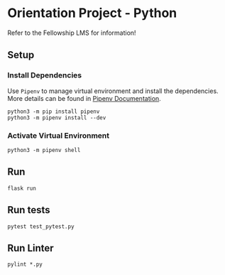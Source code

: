 # Orientation Project - Python

Refer to the Fellowship LMS for information!

## Setup
### Install Dependencies
Use `Pipenv` to manage virtual environment and install the dependencies. More details can be found in [Pipenv Documentation](https://pipenv.pypa.io/en/latest/).
```
python3 -m pip install pipenv
python3 -m pipenv install --dev
```
### Activate Virtual Environment
```
python3 -m pipenv shell
```

## Run
```
flask run
```

## Run tests
```
pytest test_pytest.py
```

## Run Linter
```
pylint *.py
```

